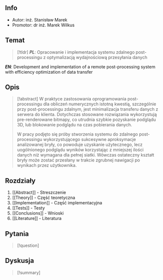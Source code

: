 ## Info
- Autor: inż. Stanisław Marek
- Promotor: dr inż. Marek Wilkus
## Temat 

> [!tldr] 
> ***PL***: Opracowanie i implementacja systemu zdalnego post-processingu z optymalizacją wydajnościową przesyłania danych
> 
***EN***: Development and implementation of a remote post-processing system with efficiency optimization of data transfer 

## Opis

> [!abstract]
>  W praktyce zastosowania oprogramowania post-processingu dla obliczeń numerycznych istotną kwestią, szczególnie przy post-processingu zdalnym, jest minimalizacja transferu danych z serwera do klienta. Dotychczas stosowane rozwiązania wykorzystują pre-renderowane bitmapy, co utrudnia szybkie pozyskanie podglądu 3D, lub blokowanie podglądu na czas pobierania danych.  
 >
> W pracy podjęto się próby stworzenia systemu do zdalnego post-processingu wykorzystującego sukcesywne aproksymacje analizowanej bryły, co powoduje uzyskanie użytecznego, lecz uogólnionego podglądu wyników korzystając z mniejszej ilości danych niż wymagana dla pełnej siatki. Wówczas ostateczny kształt bryły może zostać przesłany w trakcie zgrubnej nawigacji po wynikach przez użytkownika.

## Rozdziały

1. [[Abstract]]  - Streszczenie
2. [[Theory]] - Część teoretyczna
3. [[Implementation]] - Część implementacyjna  
4. [[Tests]] - Testy
5. [[Conclusions]] - Wnioski  
6. [[Literature]] - Literatura

## Pytania

> [!question] 


## Dyskusja

> [!summary] 


